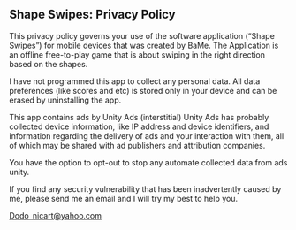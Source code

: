 ## Shape Swipes: Privacy Policy


This privacy policy governs your use of the software application (“Shape Swipes”) for mobile devices that was created by BaMe. The Application is an offline free-to-play game that is about swiping in the right direction based on the shapes. 

I have not programmed this app to collect any personal data. All data preferences (like scores and etc) is stored only in your device and can be erased by uninstalling the app.

This app contains ads by Unity Ads (interstitial) Unity Ads has probably collected device information, like IP address and device identifiers, and information regarding the delivery of ads and your interaction with them, all of which may be shared with ad publishers and attribution companies.  

You have the option to opt-out to stop any automate collected data from ads unity.           

If you find any security vulnerability that has been inadvertently caused by me, please send me an email and I will try my best to help you.

Dodo_nicart@yahoo.com
